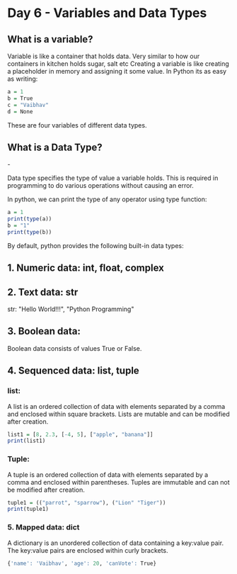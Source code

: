 # Day 6 - Variables and Data Types

## What is a variable?

Variable is like a container that holds data. Very similar to how our containers in kitchen holds sugar, salt etc Creating a variable is like creating a placeholder in memory and assigning it some value. In Python its as easy as writing:

```r
a = 1
b = True
c = "Vaibhav"
d = None
```

These are four variables of different data types.

<h2>What is a Data Type?</h2>-
 <p>Data type specifies the type of value a variable holds. This is required in programming to do various operations without causing an error. </p>
In python, we can print the type of any operator using type function:

```r
a = 1
print(type(a))
b = "1"
print(type(b))
```

By default, python provides the following built-in data types:

<h2>1. Numeric data: int, float, complex</h2>

<h2>2. Text data: str</h2>
str: "Hello World!!!", "Python Programming"

<h2>3. Boolean data:</h2>
Boolean data consists of values True or False.

## 4. Sequenced data: list, tuple

### list:

A list is an ordered collection of data with elements separated by a comma and enclosed within square brackets. Lists are mutable and can be modified after creation.

```r
list1 = [8, 2.3, [-4, 5], ["apple", "banana"]]
print(list1)
```

### Tuple:

A tuple is an ordered collection of data with elements separated by a comma and enclosed within parentheses. Tuples are immutable and can not be modified after creation.

```r
tuple1 = (("parrot", "sparrow"), ("Lion" "Tiger"))
print(tuple1)
```

### 5. Mapped data: dict

A dictionary is an unordered collection of data containing a key:value pair. The key:value pairs are enclosed within curly brackets.

```r
{'name': 'Vaibhav', 'age': 20, 'canVote': True}
```
